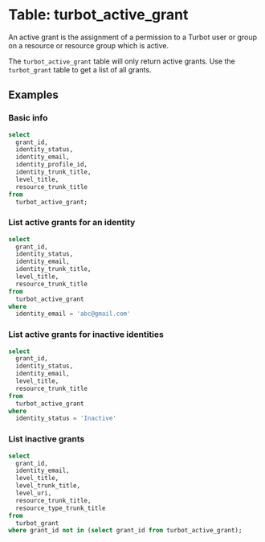 # Table: turbot_active_grant

An active grant is the assignment of a permission to a Turbot user or group on a resource or resource group which is active.  

The `turbot_active_grant` table will only return active grants.  Use the `turbot_grant` table to get a list of all grants.

## Examples

### Basic info

```sql
select
  grant_id,
  identity_status,
  identity_email,
  identity_profile_id,
  identity_trunk_title,
  level_title,
  resource_trunk_title
from
  turbot_active_grant;
```

### List active grants for an identity

```sql
select
  grant_id,
  identity_status,
  identity_email,
  identity_trunk_title,
  level_title,
  resource_trunk_title
from
  turbot_active_grant
where
  identity_email = 'abc@gmail.com'
```

### List active grants for inactive identities

```sql
select
  grant_id,
  identity_status,
  identity_email,
  level_title,
  resource_trunk_title
from
  turbot_active_grant
where
  identity_status = 'Inactive'
```

### List inactive grants

```sql
select 
  grant_id, 
  identity_email,
  level_title,
  level_trunk_title,
  level_uri,
  resource_trunk_title,
  resource_type_trunk_title
from 
  turbot_grant 
where grant_id not in (select grant_id from turbot_active_grant);
```
